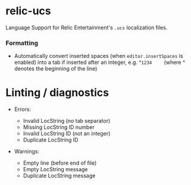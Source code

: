 # relic-ucs

Language Support for Relic Entertainment's `.ucs` localization files.

### Formatting

- Automatically convert inserted spaces (when `editor.insertSpaces` is enabled) into a tab if inserted after an integer, e.g. 
^`1234    ` (where ^ denotes the beginning of the line)

# Linting / diagnostics
- Errors:
    - Invalid LocString (no tab separator)
    - Missing LocString ID number
    - Invalid LocString ID (not an integer)
    - Duplicate LocString ID

- Warnings:
    - Empty line (before end of file)
    - Empty LocString message
    - Duplicate LocString message

